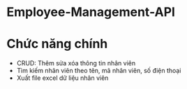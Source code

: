 ﻿# Employee-Management-API
# Chức năng chính
- CRUD: Thêm sửa xóa thông tin nhân viên
- Tìm kiếm nhân viên theo tên, mã nhân viên, số điện thoại
- Xuất file excel dữ liệu nhân viên
